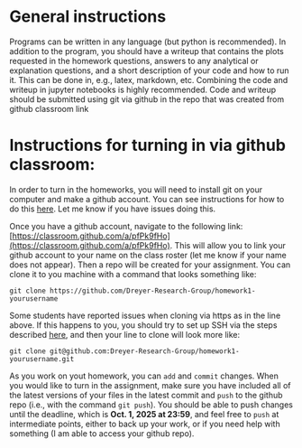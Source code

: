 # General instructions
Programs can be written in any language (but python is recommended). In addition to the program, you should have a writeup that contains the plots requested in the homework questions, answers to any analytical or explanation questions, and  a short description of your code and how to run it. This can be done in, e.g., latex, markdown, etc. Combining the code and writeup in jupyter notebooks is highly recommended. Code and writeup should be submitted using git via github in the repo
 that was created from github classroom link
 
# Instructions for turning in via github classroom:

In order to turn in the homeworks, you will need to install git on your computer and make a github account. You can see instructions for how to do this [here](https://docs.github.com/en). Let me know if you have issues doing this.

Once you have a github account, navigate to the following link: [https://classroom.github.com/a/pfPk9fHo](https://classroom.github.com/a/pfPk9fHo). This will allow you to link your github account to your name on the class roster (let me know if your name does not appear). Then a repo will be created for your assignment. You can clone it to you machine with a command that looks something like:

`git clone https://github.com/Dreyer-Research-Group/homework1-yourusername`

Some students have reported issues when cloning via https as in the line above. If this happens to you, you should try to set up SSH via the steps described [here](https://docs.github.com/en/authentication/connecting-to-github-with-ssh), and then your line to clone will look more like:

`git clone git@github.com:Dreyer-Research-Group/homework1-yourusername.git`

As you work on yout homework, you can `add` and `commit` changes. When you would like to turn in the assignment, make sure you have included all of the latest versions of your files in the latest commit and `push` to the github repo (i.e., with the command `git push`). You should be able to push changes until the deadline, which is **Oct. 1, 2025 at 23:59**, and feel free to `push` at intermediate points, either to back up your work, or if you need help with something (I am able to access your github repo).
